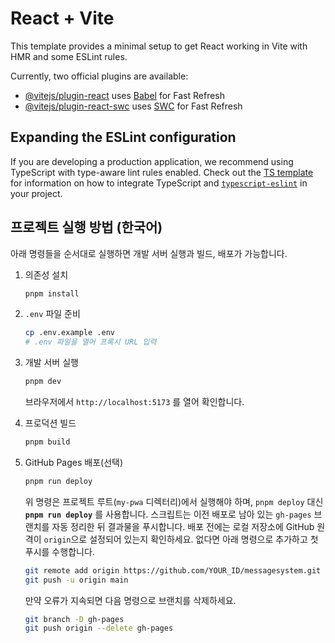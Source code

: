 # React + Vite

This template provides a minimal setup to get React working in Vite with HMR and some ESLint rules.

Currently, two official plugins are available:

- [@vitejs/plugin-react](https://github.com/vitejs/vite-plugin-react/blob/main/packages/plugin-react) uses [Babel](https://babeljs.io/) for Fast Refresh
- [@vitejs/plugin-react-swc](https://github.com/vitejs/vite-plugin-react/blob/main/packages/plugin-react-swc) uses [SWC](https://swc.rs/) for Fast Refresh

## Expanding the ESLint configuration

If you are developing a production application, we recommend using TypeScript with type-aware lint rules enabled. Check out the [TS template](https://github.com/vitejs/vite/tree/main/packages/create-vite/template-react-ts) for information on how to integrate TypeScript and [`typescript-eslint`](https://typescript-eslint.io) in your project.

## 프로젝트 실행 방법 (한국어)

아래 명령들을 순서대로 실행하면 개발 서버 실행과 빌드, 배포가 가능합니다.

1. 의존성 설치
   ```bash
   pnpm install
   ```
2. `.env` 파일 준비
   ```bash
   cp .env.example .env
   # .env 파일을 열어 프록시 URL 입력

   ```
3. 개발 서버 실행
   ```bash
   pnpm dev
   ```
   브라우저에서 `http://localhost:5173` 를 열어 확인합니다.
4. 프로덕션 빌드
   ```bash
   pnpm build
   ```
5. GitHub Pages 배포(선택)
   ```bash
   pnpm run deploy
   ```
   위 명령은 프로젝트 루트(`my-pwa` 디렉터리)에서 실행해야 하며,
   `pnpm deploy` 대신 **`pnpm run deploy`** 를 사용합니다.
   스크립트는 이전 배포로 남아 있는 `gh-pages` 브랜치를 자동 정리한 뒤 결과물을 푸시합니다.
   배포 전에는 로컬 저장소에 GitHub 원격이 `origin`으로 설정되어 있는지 확인하세요. 없다면 아래 명령으로 추가하고 첫 푸시를 수행합니다.

   ```bash
   git remote add origin https://github.com/YOUR_ID/messagesystem.git
   git push -u origin main
   ```

   만약 오류가 지속되면 다음 명령으로 브랜치를 삭제하세요.

   ```bash
   git branch -D gh-pages
   git push origin --delete gh-pages
   ```
